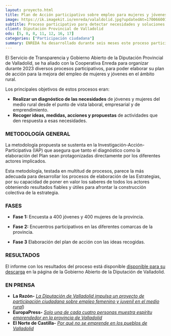 ```yaml
---
layout: proyecto.html
title: Plan de Acción participativo sobre empleo para mujeres y jóvenes del medio rural
image: https://ik.imagekit.io/enreda/valaldolid.jpg?updatedAt=1700660013051
subtitle: Proceso participativo para detectar necesidades y soluciones entre mujeres y jóvenes rurales 
client: Diputación Provincial de Valladolid
ods: [5, 8, 8, 11, 12, 16, 17]
categories: ["Participación ciudadana"]
summary: ENREDA ha desarrollado durante seis meses este proceso participativo- que ha incluido una encuesta a 400 mujeres y 400 jóvenes; varios encuentros comarcales y entrevistas a informantes clave - para desarrollar este documento que guiará la estrategia de empleo de la Diputación de Valladolid 
---
```

El Servicio de Transparencia y Gobierno Abierto de la Diputación Provincial de Valladolid, se ha aliado con la Cooperativa Enreda para organizar durante 2023 diversos procesos participativos, para poder elaborar su plan de acción para la mejora del empleo de mujeres y jóvenes en el ámbito rural.

Los principales objetivos de estos procesos eran:

- **Realizar un diagnóstico de las necesidades** de jóvenes y mujeres del
medio rural desde el punto de vista laboral, empresarial y de
emprendimiento.
- **Recoger ideas, medidas, acciones y propuestas** de actividades que den
respuesta a esas necesidades.

### METODOLOGÍA GENERAL 
La metodología propuesta se sustenta en la Investigación-Acción-Participativa (IAP) que asegura que tanto el diagnóstico como la elaboración del Plan sean protagonizadas directamente por los diferentes actores implicados. 

Esta metodología, testada en multitud de procesos, parece la más adecuada para desarrollar los procesos de elaboración de las Estrategias, por su capacidad de poner en valor los saberes de todos los actores obteniendo resultados fiables y útiles para afrontar la construcción colectiva de la estrategia.

### FASES
- **Fase 1:** Encuesta a 400 jóvenes y 400 mujeres de la provincia.

- **Fase 2:**  Encuentros participativos en las diferentes comarcas de la provincia.

- **Fase 3** Elaboración del plan de acción con las ideas recogidas.

### RESULTADOS
El informe con los resultados del proceso está disponible [disponible para su descarga](https://gobiernoabierto.diputaciondevalladolid.es/procesos-participativos) en la página de la Gobierno Abierto de la Diputación de Valladolid.

### EN PRENSA
- **La Razón-** [*La Diputación de Valladolid impulsa un proyecto de participación ciudadana sobre empleo femenino y juvenil en el medio rural*](https://www.larazon.es/castilla-y-leon/diputacion-valladolid-impulsa-proyecto-participacion-ciudadana-empleo-femenino-juvenil-medio-rural_20230922650dbaed1fb4a6000145e698.html))
- **EuropaPress-** [*Solo una de cada cuatro personas muestra espíritu emprendedor en la provincia de Valladolid*](https://www.europapress.es/castilla-y-leon/noticia-solo-cada-cuatro-personas-muestra-espiritu-emprendedor-provincia-valladolid-20231121130326.html)
- **El Norte de Castilla-** [*Por qué no se emprende en los pueblos de Valladolid*](https://www.elnortedecastilla.es/valladolid/provincia/emprende-pueblos-valladolid-20231123001247-nt.html?ref=https%3A%2F%2Fwww.google.com%2F)


